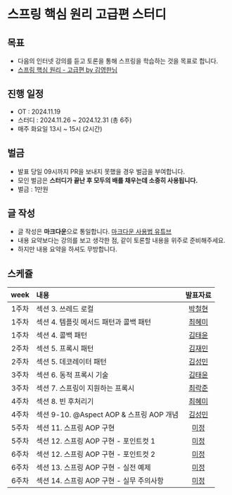 # 스프링 핵심 원리 고급편 스터디

## 목표
- 다음의 인터넷 강의를 듣고 토론을 통해 스프링을 학습하는 것을 목표로 합니다.
- [스프링 핵심 원리 - 고급편 by 김영한님](https://www.inflearn.com/course/%EC%8A%A4%ED%94%84%EB%A7%81-%ED%95%B5%EC%8B%AC-%EC%9B%90%EB%A6%AC-%EA%B3%A0%EA%B8%89%ED%8E%B8)


## 진행 일정
- OT : 2024.11.19
- 스터디 : 2024.11.26 ~ 2024.12.31 (총 6주)
- 매주 화요일 13시 ~ 15시 (2시간)

## 벌금
- 발표 당일 09시까지 PR을 보내지 못했을 경우 벌금을 부여합니다.
- 모인 벌금은 **스터디가 끝난 후 모두의 배를 채우는데 소중히 사용됩니다.**
- 벌금 : 1만원


## 글 작성
- 글 작성은 **마크다운**으로 통일합니다. [마크다운 사용법 유튜브](https://youtu.be/kMEb_BzyUqk?si=SrwWKo3ENA9V8DSn)
- 내용 요약보다는 강의를 보고 생각한 점, 같이 토론할 내용을 위주로 준비해주세요.
- 하지만 내용 요약을 하셔도 무방합니다.


## 스케쥴
|week| 내용                                | 발표자료
:---: |:----------------------------------| :---:
1주차 | 섹션 3. 쓰레드 로컬                      | [박철현](https://github.com/rockjoon/spring-advanced-study/blob/main/cheorhyeon/%5B%EB%B0%95%EC%B2%A0%ED%98%84%5D%20%EC%84%B9%EC%85%98%203.%20%EC%93%B0%EB%A0%88%EB%93%9C%20%EB%A1%9C%EC%BB%AC.md)
1주차 | 섹션 4. 템플릿 메서드 패턴과 콜백 패턴           | [최혜미](https://github.com/rockjoon/spring-advanced-study/blob/main/hym/%5B%EC%B5%9C%ED%98%9C%EB%AF%B8%5D%20%EC%84%B9%EC%85%98%204.%20%ED%85%9C%ED%94%8C%EB%A6%BF%20%EB%A9%94%EC%86%8C%EB%93%9C%20%ED%8C%A8%ED%84%B4.md)
1주차 | 섹션 4. 콜백 패턴                       | [김태윤](https://github.com/rockjoon/spring-advanced-study/blob/main/kimtaeyoon/%EC%84%B9%EC%85%98%204.%20%EC%BD%9C%EB%B0%B1%20%ED%8C%A8%ED%84%B4.MD)
2주차 | 섹션 5. 프록시 패턴                      | [김재민](https://github.com/rockjoon/spring-advanced-study/blob/main/KimJaeMin/%5B%EA%B9%80%EC%9E%AC%EB%AF%BC%5D%20%EC%84%B9%EC%85%98%205.%20%ED%94%84%EB%A1%9D%EC%8B%9C%20%ED%8C%A8%ED%84%B4.md)
2주차 | 섹션 5. 데코레이터 패턴                    | [김성민](https://github.com/rockjoon/spring-advanced-study/blob/main/kimseongmin/%5B%08%EA%B9%80%EC%84%B1%EB%AF%BC%5D%20%EC%84%B9%EC%85%98%205.%20%EB%8D%B0%EC%BD%94%EB%A0%88%EC%9D%B4%ED%84%B0%20%ED%8C%A8%ED%84%B4.md)
3주차 | 섹션 6. 동적 프록시 기술                   | [김태윤]()
3주차 | 섹션 7. 스프링이 지원하는 프록시               | [최락준]()
4주차 | 섹션 8. 빈 후처리기                      | [최혜미]()
4주차 | 섹션 9-10. @Aspect AOP & 스프링 AOP 개념 | [김성민]()
5주차 | 섹션 11. 스프링 AOP 구현                 | [미정]()
5주차 | 섹션 12. 스프링 AOP 구현 - 포인트컷 1        | [미정]()
6주차 | 섹션 12. 스프링 AOP 구현 - 포인트컷 2        | [미정]()
6주차 | 섹션 13. 스프링 AOP 구현 - 실전 예제         | [미정]()
6주차 | 섹션 14. 스프링 AOP 구현 - 실무 주의사항       | [미정]()
